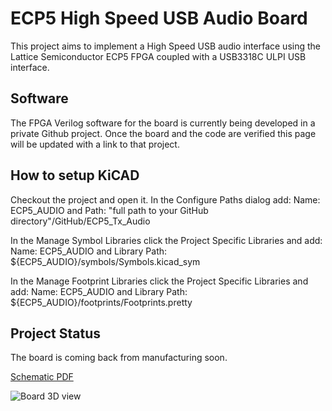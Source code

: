 # ECP5 High Speed USB Audio Board
This project aims to implement a High Speed USB audio interface using the Lattice Semiconductor ECP5 FPGA coupled with a USB3318C ULPI USB interface.

## Software
The FPGA Verilog software for the board is currently being developed in a private Github project. Once the board and the code are verified this page will be updated with a link to that project.

## How to setup KiCAD
Checkout the project and open it. In the Configure Paths dialog add: Name: ECP5_AUDIO and Path: "full path to your GitHub directory"/GitHub/ECP5_Tx_Audio

In the Manage Symbol Libraries click the Project Specific Libraries and add: Name: ECP5_AUDIO and Library Path: ${ECP5_AUDIO}/symbols/Symbols.kicad_sym

In the Manage Footprint Libraries click the Project Specific Libraries and add: Name: ECP5_AUDIO and Library Path: ${ECP5_AUDIO}/footprints/Footprints.pretty

## Project Status
The board is coming back from manufacturing soon. 

[Schematic PDF](https://github.com/gildobjanschi/ECP5_Tx_Audio/blob/main/kicad/ECP5%20Audio%20Tx.pdf)

![Board 3D view](https://github.com/gildobjanschi/ECP5_Tx_Audio/blob/main/ECP5_Audio_Tx.jpg)